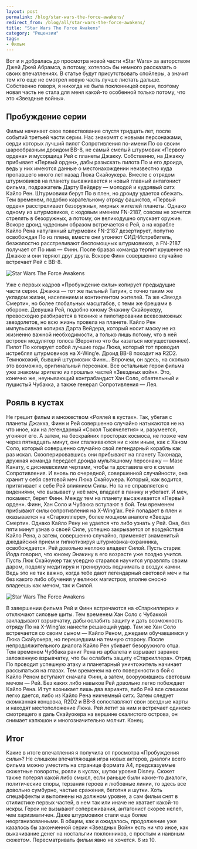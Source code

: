 ```yaml
---
layout: post
permalink: /blog/star-wars-the-force-awakens/
redirect_from: /blog/all/star-wars-the-force-awakens/
title: "Star Wars The Force Awakens"
category: "Рецензии"
tags:
- Фильм
---
```


Вот и я добралась до просмотра новой части «Star Wars» за авторством Джей Джей Абрамса, а потому, хотелось бы немного рассказать о своих впечатлениях. В статье будут присутствовать спойлеры, а значит тем кто еще не смотрел новую часть лучше листать дальше. Собственно говоря, я никогда не была поклонницей серии, поэтому новая часть не стала для меня какой-то особенной только потому, что это «Звездные войны».

## Пробуждение серии

Фильм начинает свое повествование спустя тридцать лет, после событий третьей части серии. Нас знакомят с новыми персонажами, серди которых лучший пилот Сопротивления по-имени По со своим шарообразным дроидом ВВ-8, не самый смелый штурмовик «Первого ордена» и мусорщица Рей с планеты Джакку. Собственно, на Джакку прибывает «Первый орден», дабы разыскать пилота По и его дроида, ведь у них имеются данные о местонахождении неизвестно куда пропавшего много лет назад Люка Скайоукера. Вместе с отрядом штурмовиков на планету высаживается и новый главный антагонист фильма, подражатель Дарту Вейдеру — молодой и кудрявый ситх Кайло Рен. Штурмовики берут По в плен, но дроиду удается сбежать. Тем временем, подобно карательному отряду фашистов, «Первый орден» расстреливает безоружных, мирных жителей планеты. Однако одному из штурмовиков, с кодовым именем FN-2187, совсем не хочется стрелять в безоружных, а потому, он великодушно опускает оружие. Вскоре дроид чудесным образом встречается с Рей, а на корабле Кайло Рена напуганный штурмовик FN-2187 дезертирует, попутно освобождая По из плена, вместе они угоняют СИД-Истребитель, безжалостно расстреливают беспомощных штурмовиков, а FN-2187 получает от По имя — Финн. После бравая команда терпит крушение на Джакке и они теряют друг друга. Вскоре Финн совершенно случайно встречает Рей с ВВ-8.

![Star Wars The Force Awakens](http://i.imgur.com/8JkHwAT.jpg)

Уже с первых кадров «Пробуждение силы» копирует предыдущие части серии. Джакка — тот же пыльный Татуин, с точно таким же укладом жизни, населением и контингентом жителей. Та же «Звезда Смерти», но более глобальных масштабов, с теми же брешами в обороне. Девушка Рей, подобно юному Энакину Скайоукеру, превосходно разбирается в технике и пилотировании всевозможных звездолетов, но всю жизнь провела на планете. Кайло Рен импульсивная копирка Дарта Вейдера, который носит маску не из жизненно важной необходимости, а только лишь потому, что в ней встроен модулятор голоса (Вероятно что бы казаться могущественнее). Пилот По копирует собой лучшие годы Люка, который тот проводил истребляя штурмовиков на X-Wing’e. Дроид ВВ-8 походит на R2D2. Темнокожий, бывший штурмовик Финн… Впрочем, он здесь, на сколько это возможно, оригинальный персонаж. Все остальные герои фильма уже знакомы зрителю из прошлых частей «Звездных войн». Это, конечно же, неунывающий контрабандист Хан Соло, обаятельный и пушистый Чубакка, а также генерал Сопротивления — Лея.

## Рояль в кустах

Не грешит фильм и множеством «Роялей в кустах». Так, убегая с планеты Джакка, Финн и Рей совершенно случайно натыкаются не на что иное, как на легендарный «Сокол Тысячелетия» и, разумеется, угоняют его. А затем, на бескрайних просторах космоса, не позже чем через пятнадцать минут, они сталкиваются ни с кем иным, как с Ханом Соло, который совершенно случайно свой легендарный корабль как раз искал. Скооперировавшись они прибывают на планету Таконада, дружная команда передает дроида мультяшному персонажу — Мазе Канату, с диснеевскими чертами, чтобы та доставила его к силам Сопротивления. И вновь по очередной, совершенной случайности, она хранит у себя световой меч Люка Скайоукера. Который, как водится, притягивает к себе Рей влиянием Силы. Но та не справляется с видениями, что вызывает у неё меч, впадает в панику и убегает. И меч, покамест, берет Финн. Между тем на планету высаживается «Первый орден». Финн, Хан Соло и Чубакка вступают в бой. Тем временем прибывают силы сопротивления на X-Wing’ах. Рей попадает в плен и оказывается на «Старкиллере», более мощном аналоге «Звезды Смерти». Однако Кайло Рену не удается что либо узнать у Рей. Она, без пяти минут узнав о своей Силе, успешно закрывается от воздействия Кайло Рена, а затем, совершенно случайно, применяет знаменитый джедайский прием и гипнотизируя штурмовика-охранника, освобождается. Рей довольно неплохо владеет Силой. Пусть старик Йода говорил, что юному Энакину в его возрасте уже поздно учится. Пусть Люк Скайоукер так усердно старался научится управлять своим даром, подолгу медитируя и тренируюсь поднимать в воздух камни. Ведь это не так важно, когда тебе дают легендарный световой меч и ты без какого либо обучения у великих магистров, вполне сносно владеешь как мечом, так и Силой.

![Star Wars The Force Awakens](http://i.imgur.com/gB5E3v2.png)

В завершении фильма Рей и Финн встречаются на «Старкиллере» и отключают силовые щиты. Тем временем Хан Соло с Чубаккой закладывают взрывчатку, дабы ослабить защиту и дать возможность отряду По на X-Wing’ах нанести решающий удар. Там же Хан Соло встречается со своим сыном — Кайло Реном, джедаем обучавшимся у Люка Скайуокера, но перешедшим на темную сторону. После непродолжительного диалога Кайло Рен убивает безоружного отца. Тем временем Чуббака ранит Рена из арбалета и взрывает заранее заложенную взрывчатку, что бы ослабить защиту «Старкиллера». Отряд По проводит успешную атаку и планетарный уничтожитель начинает рассыпаться на глазах. Тем временем на его поверхности в бой с Кайло Реном вступают сначала Финн, а затем, вооружившись световым мечом — Рей. Без каких либо навыков Рей довольно легко побеждает Кайло Рена. И тут возникает лишь два варианта, либо Рей все слишком легко дается, либо из Кайло Рена никчемный ситх. Затем следует скомканная концовка, R2D2 и BB-8 сопоставляют свои звездные карты и находят местоположение Люка. Рей летит за ним и встречает одиноко смотрящего в даль Скайуокера на вершине скалистого острова, он снимает капюшон и многозначительно молчит. Конец.

## Итог

Какие в итоге впечатления я получила от просмотра «Пробуждения силы»? Не слишком впечатляющая игра новых актеров, диалоги всего фильма можно уместить на странице формата А4, предсказуемые сюжетные повороты, рояли в кустах, шутки уровня Disney. Сюжет также потерял какой либо смысл, если раньше были какие-то диалоги, политические споры, терзания героев и любовные линии, то здесь все довольно сумбурно, частые сражения, беготня и шутки. Хоть спецэффекты и выполнены на должном уровне, а сам фильм снят в стилистике первых частей, в нем так или иначе не хватает какой-то искры. Герои не вызывают сопереживания, антагонист скорее нелеп, чем харизматичен. Даже штурмовики стали еще более неорганизованными. В общем, как и ожидалось, продолжение уже казалось бы законченной серии «Звездных Войн» есть ни что иное, как выкачивание денег на ностальгии поклонников, с простым и наивным сюжетом. Пересматривать фильм явно не хочется. 6 из 10.